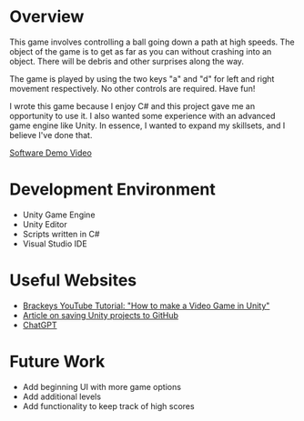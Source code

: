 # Overview

This game involves controlling a ball going down a path at high speeds. The object of the game is to get as far as you can without crashing into an object. There will be debris and other surprises along the way.

The game is played by using the two keys "a" and "d" for left and right movement respectively. No other controls are required. Have fun!

I wrote this game because I enjoy C# and this project gave me an opportunity to use it. I also wanted some experience with an advanced game engine like Unity. In essence, I wanted to expand my skillsets, and I believe I've done that.

[Software Demo Video](https://youtu.be/dRK4BEYC1yE)

# Development Environment

* Unity Game Engine
* Unity Editor
* Scripts written in C#
* Visual Studio IDE

# Useful Websites

* [Brackeys YouTube Tutorial: "How to make a Video Game in Unity"](https://www.youtube.com/watch?v=j48LtUkZRjU&list=PLPV2KyIb3jR5QFsefuO2RlAgWEz6EvVi6)
* [Article on saving Unity projects to GitHub](https://cadacreate.medium.com/how-to-add-existing-unity-project-to-github-916ad75160e7)
* [ChatGPT](https://chat.openai.com)

# Future Work

* Add beginning UI with more game options
* Add additional levels
* Add functionality to keep track of high scores
